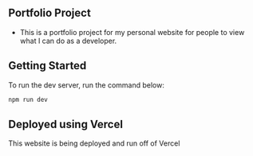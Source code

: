 ## Portfolio Project

- This is a portfolio project for my personal website for people to view what I can do as a developer.

## Getting Started

To run the dev server, run the command below:

```bash
npm run dev
```

## Deployed using Vercel

This website is being deployed and run off of Vercel
